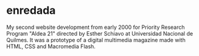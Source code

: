# enredada
My second website development from early 2000 for Priority Research Program "Aldea 21" directed by Esther Schiavo at Universidad Nacional de Quilmes. It was a prototype of a digital multimedia magazine made with HTML, CSS and Macromedia Flash.
